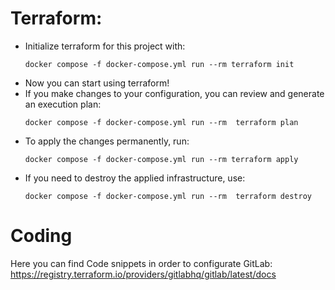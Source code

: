 # Terraform: 
- Initialize terraform for this project with:
    ```
    docker compose -f docker-compose.yml run --rm terraform init
    ```
- Now you can start using terraform!
- If you make changes to your configuration, you can review and generate an execution plan:
    ```
    docker compose -f docker-compose.yml run --rm  terraform plan
    ```
- To apply the changes permanently, run:
    ```
    docker compose -f docker-compose.yml run --rm terraform apply
    ```
- If you need to destroy the applied infrastructure, use:
    ```
    docker compose -f docker-compose.yml run --rm  terraform destroy
    ```
# Coding
Here you can find Code snippets in order to configurate GitLab: \
    https://registry.terraform.io/providers/gitlabhq/gitlab/latest/docs
